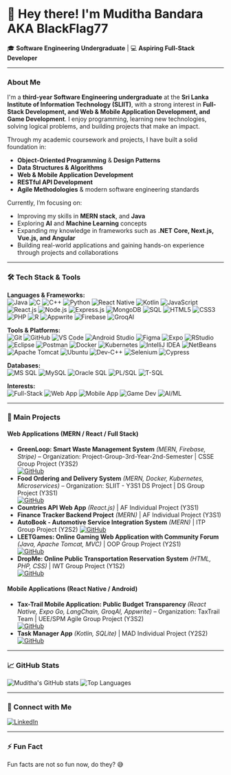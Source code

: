 # 👋 Hey there! I'm Muditha Bandara AKA BlackFlag77

🎓 **Software Engineering Undergraduate** | 💻 **Aspiring Full-Stack Developer**

---

### About Me
I'm a **third-year Software Engineering undergraduate** at the **Sri Lanka Institute of Information Technology (SLIIT)**, with a strong interest in **Full-Stack Development, and Web & Mobile Application Development, and Game Development**.
I enjoy programming, learning new technologies, solving logical problems, and building projects that make an impact.  

Through my academic coursework and projects, I have built a solid foundation in:
- **Object-Oriented Programming** & **Design Patterns**
- **Data Structures & Algorithms**
- **Web & Mobile Application Development**
- **RESTful API Development**
- **Agile Methodologies** & modern software engineering standards

Currently, I’m focusing on:  
- Improving my skills in **MERN stack**, and **Java**  
- Exploring **AI** and **Machine Learning** concepts  
- Expanding my knowledge in frameworks such as **.NET Core, Next.js, Vue.js, and Angular**
- Building real-world applications and gaining hands-on experience through projects and collaborations  

---

### 🛠️ Tech Stack & Tools
**Languages & Frameworks:**  
![Java](https://img.shields.io/badge/Java-ED8B00?style=for-the-badge&logo=java&logoColor=white) 
![C](https://img.shields.io/badge/C-00599C?style=for-the-badge&logo=c&logoColor=white)
![C++](https://img.shields.io/badge/C++-00599C?style=for-the-badge&logo=c%2B%2B&logoColor=white) 
![Python](https://img.shields.io/badge/Python-3776AB?style=for-the-badge&logo=python&logoColor=white) 
![React Native](https://img.shields.io/badge/React%20Native-61DAFB?style=for-the-badge&logo=react&logoColor=black)
![Kotlin](https://img.shields.io/badge/Kotlin-0095D5?style=for-the-badge&logo=kotlin&logoColor=white) 
![JavaScript](https://img.shields.io/badge/JavaScript-F7DF1E?style=for-the-badge&logo=javascript&logoColor=black) 
![React.js](https://img.shields.io/badge/React-61DAFB?style=for-the-badge&logo=react&logoColor=black) 
![Node.js](https://img.shields.io/badge/Node.js-339933?style=for-the-badge&logo=node.js&logoColor=white) 
![Express.js](https://img.shields.io/badge/Express.js-000000?style=for-the-badge&logo=express&logoColor=white) 
![MongoDB](https://img.shields.io/badge/MongoDB-47A248?style=for-the-badge&logo=mongodb&logoColor=white) 
![SQL](https://img.shields.io/badge/SQL-003B57?style=for-the-badge&logo=sql&logoColor=white)
![HTML5](https://img.shields.io/badge/HTML5-E34F26?style=for-the-badge&logo=html5&logoColor=white) 
![CSS3](https://img.shields.io/badge/CSS3-1572B6?style=for-the-badge&logo=css3&logoColor=white) 
![PHP](https://img.shields.io/badge/PHP-777BB4?style=for-the-badge&logo=php&logoColor=white)
![R](https://img.shields.io/badge/R-276DC3?style=for-the-badge&logo=r&logoColor=white)
![Appwrite](https://img.shields.io/badge/Appwrite-FF3B30?style=for-the-badge&logo=appwrite&logoColor=white)
![Firebase](https://img.shields.io/badge/Firebase-FFCA28?style=for-the-badge&logo=firebase&logoColor=black)
![GroqAI](https://img.shields.io/badge/GroqAI-00C2FF?style=for-the-badge&logo=ai&logoColor=white)

**Tools & Platforms:**  
![Git](https://img.shields.io/badge/Git-F05032?style=for-the-badge&logo=git&logoColor=white) 
![GitHub](https://img.shields.io/badge/GitHub-181717?style=for-the-badge&logo=github&logoColor=white) 
![VS Code](https://img.shields.io/badge/VS%20Code-007ACC?style=for-the-badge&logo=visual-studio-code&logoColor=white) 
![Android Studio](https://img.shields.io/badge/Android%20Studio-3DDC84?style=for-the-badge&logo=android&logoColor=white) 
![Figma](https://img.shields.io/badge/Figma-F24E1E?style=for-the-badge&logo=figma&logoColor=white) 
![Expo](https://img.shields.io/badge/Expo-1B1F23?style=for-the-badge&logo=expo&logoColor=white) 
![RStudio](https://img.shields.io/badge/RStudio-75AADB?style=for-the-badge&logo=rstudio&logoColor=white)
![Eclipse](https://img.shields.io/badge/Eclipse-2C2255?style=for-the-badge&logo=eclipse&logoColor=white)
![Postman](https://img.shields.io/badge/Postman-FF6C37?style=for-the-badge&logo=postman&logoColor=white)
![Docker](https://img.shields.io/badge/Docker-2496ED?style=for-the-badge&logo=docker&logoColor=white)
![Kubernetes](https://img.shields.io/badge/Kubernetes-326CE5?style=for-the-badge&logo=kubernetes&logoColor=white)
![IntelliJ IDEA](https://img.shields.io/badge/IntelliJ-000000?style=for-the-badge&logo=intellijidea&logoColor=white)
![NetBeans](https://img.shields.io/badge/NetBeans-009DB7?style=for-the-badge&logo=apache-netbeans&logoColor=white)
![Apache Tomcat](https://img.shields.io/badge/Apache%20Tomcat-F8DC75?style=for-the-badge&logo=apachetomcat&logoColor=black)
![Ubuntu](https://img.shields.io/badge/Ubuntu-E95420?style=for-the-badge&logo=ubuntu&logoColor=white)
![Dev-C++](https://img.shields.io/badge/Dev--C++-00599C?style=for-the-badge&logo=c%2B%2B&logoColor=white)
![Selenium](https://img.shields.io/badge/Selenium-43B02A?style=for-the-badge&logo=selenium&logoColor=white)
![Cypress](https://img.shields.io/badge/Cypress-17202C?style=for-the-badge&logo=cypress&logoColor=white)

**Databases:**  
![MS SQL](https://img.shields.io/badge/MS%20SQL-CC2927?style=for-the-badge&logo=microsoftsqlserver&logoColor=white)
![MySQL](https://img.shields.io/badge/MySQL-4479A1?style=for-the-badge&logo=mysql&logoColor=white)
![Oracle SQL](https://img.shields.io/badge/Oracle%20SQL-F80000?style=for-the-badge&logo=oracle&logoColor=white)
![PL/SQL](https://img.shields.io/badge/PL%2FSQL-F80000?style=for-the-badge&logo=oracle&logoColor=white)
![T-SQL](https://img.shields.io/badge/T-SQL-CC2927?style=for-the-badge&logo=microsoftsqlserver&logoColor=white)

**Interests:**  
![Full-Stack](https://img.shields.io/badge/Full--Stack-0A66C2?style=for-the-badge) 
![Web App](https://img.shields.io/badge/Web%20Development-F7DF1E?style=for-the-badge)
![Mobile App](https://img.shields.io/badge/Mobile%20App-61DAFB?style=for-the-badge)
![Game Dev](https://img.shields.io/badge/Game%20Development-FF6F61?style=for-the-badge)
![AI/ML](https://img.shields.io/badge/AI%20%26%20ML-00C2FF?style=for-the-badge)

<!---
---

### 🧰 Tech Stack & Tools
**Languages:**  
`Java` • `C` • `C++` • `Python` • `JavaScript` • `HTML` • `CSS` • `Kotlin` • `React Native` • `PHP` • `SQL` 

**Frameworks & Libraries:**  
`React.js` • `Node.js` • `Express.js` • `MongoDB`

**Tools & Platforms:**  
`Git` • `GitHub` • `VS Code` • `Android Studio` • `Figma` • `Expo Go`  

**Interests:**  
`Full-Stack Development` • `Web & Mobile App Development` • `Game Development` • `Artificial Intelligence & Machine Learning`
--->
---

### 📂 Main Projects

#### Web Applications (MERN / React / Full Stack)
- **GreenLoop: Smart Waste Management System** *(MERN, Firebase, Stripe)* – Organization: Project-Group-3rd-Year-2nd-Semester | CSSE Group Project (Y3S2)  
  [![GitHub](https://img.shields.io/badge/GitHub-View%20Repo-0078FF?style=for-the-badge&logo=github&logoColor=white)](https://github.com/Project-Group-3rd-Year-2nd-Semster/Smart-Waste-Management-System) 
- **Food Ordering and Delivery System** *(MERN, Docker, Kubernetes, Microservices)* – Organization: SLIIT - Y3S1 DS Project | DS Group Project (Y3S1)   
  [![GitHub](https://img.shields.io/badge/GitHub-View%20Repo-0078FF?style=for-the-badge&logo=github&logoColor=white)](https://github.com/BlackFlag77/food_ordering_and_delivery_system)
- **Countries API Web App** *(React.js)* | AF Individual Project (Y3S1)  
- **Finance Tracker Backend Project** *(MERN)* | AF Individual Project (Y3S1)     
- **AutoBook - Automotive Service Integration System** *(MERN)* | ITP Group Project (Y2S2)
  [![GitHub](https://img.shields.io/badge/GitHub-View%20Repo-0078FF?style=for-the-badge&logo=github&logoColor=white)](https://github.com/BlackFlag77/AutoBook_IT_Project)    
- **LEETGames: Online Gaming Web Application with Community Forum** *(Java, Apache Tomcat, MVC)* | OOP Group Project (Y2S1)  
  [![GitHub](https://img.shields.io/badge/GitHub-View%20Repo-0078FF?style=for-the-badge&logo=github&logoColor=white)](https://github.com/BlackFlag77/LEETGames_OOP_Project) 
- **DropMe: Online Public Transportation Reservation System** *(HTML, PHP, CSS)* | IWT Group Project (Y1S2)    
  [![GitHub](https://img.shields.io/badge/GitHub-View%20Repo-0078FF?style=for-the-badge&logo=github&logoColor=white)](https://github.com/BlackFlag77/DropMe_IWT_Project)  

#### Mobile Applications (React Native / Android)
- **Tax-Trail Mobile Application: Public Budget Transparency** *(React Native, Expo Go, LangChain, GroqAI, Appwrite)* – Organization: TaxTrail Team | UEE/SPM Agile Group Project (Y3S2)  
  [![GitHub](https://img.shields.io/badge/GitHub-View%20Repo-0078FF?style=for-the-badge&logo=github&logoColor=white)](https://github.com/TaxTrall-Team/Tax-Trail-Application)
- **Task Manager App** *(Kotlin, SQLite)* | MAD Individual Project (Y2S2)    
  [![GitHub](https://img.shields.io/badge/GitHub-View%20Repo-0078FF?style=for-the-badge&logo=github&logoColor=white)](https://github.com/BlackFlag77/TaskManagerAppFinal)

<!---
#### Other / Misc Projects
- Other small scripts or experiments here if relevant
--->
---

### 📈 GitHub Stats
![Muditha's GitHub stats](https://github-readme-stats.vercel.app/api?username=BlackFlag77&show_icons=true&theme=tokyonight)
![Top Languages](https://github-readme-stats.vercel.app/api/top-langs/?username=BlackFlag77&layout=compact&theme=tokyonight)

---

### 🤝 Connect with Me
[![LinkedIn](https://img.shields.io/badge/LinkedIn-Muditha%20Bandara-blue?style=for-the-badge&logo=linkedin)](https://www.linkedin.com/in/muditha-bandara/)  

---

### ⚡ Fun Fact
Fun facts are not so fun now, do they? 😅

<!--- 
OLD DESCRIPTION
- 👋 Hi, I’m @BlackFlag77
- 👀 I’m interested in Software, Web, and Game Development as well as Machine Learning and Artifical Intelligence fields
- 🌱 I’m currently learning MERN stack, Kotlin, Java, Python and many other languages for my Software Engineering degree program
- 💞️ I’m looking to collaborate on Smaller projects just to get started and to gain more experience
- 📫 How to reach me on LinkedIn: https://www.linkedin.com/in/muditha-bandara-240440258?utm_source=share&utm_campaign=share_via&utm_content=profile&utm_medium=android_app
- 😄 Pronouns: He/Him
- ⚡ Fun fact: Fun facts are not so fun and are overrated
--->
<!---
BlackFlag77/BlackFlag77 is a ✨ special ✨ repository because its `README.md` (this file) appears on your GitHub profile.
You can click the Preview link to take a look at your changes.
--->
